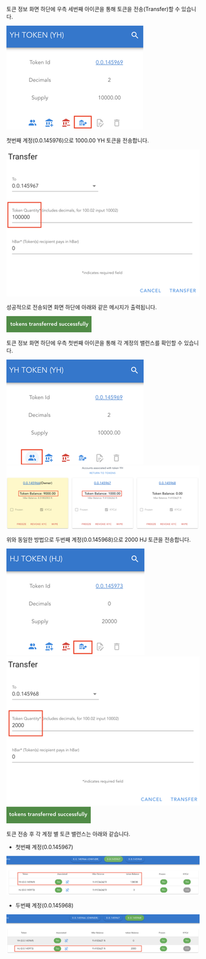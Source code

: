 토큰 정보 화면 하단에 우측 세번째 아이콘을 통해 토큰을 전송(Transfer)할 수 있습니다.

<img src="https://github.com/yunhochung/katacoda-scenarios/raw/master/hedera-hashgraph/hedera-token-service-demo/images/30.png" alt="30" style="zoom:50%;" />

첫번째 계정(0.0.145976)으로 1000.00 YH 토큰을 전송합니다.

<img src="https://github.com/yunhochung/katacoda-scenarios/raw/master/hedera-hashgraph/hedera-token-service-demo/images/31.png" alt="31" style="zoom:50%;" />

성공적으로 전송되면 화면 하단에 아래와 같은 메시지가 출력됩니다.

<img src="https://github.com/yunhochung/katacoda-scenarios/raw/master/hedera-hashgraph/hedera-token-service-demo/images/32.png" alt="32" style="zoom:50%;" />

토큰 정보 화면 하단에 우측 첫번째 아이콘을 통해 각 계정의 밸런스를 확인할 수 있습니다.

<img src="https://github.com/yunhochung/katacoda-scenarios/raw/master/hedera-hashgraph/hedera-token-service-demo/images/19.png" alt="19" style="zoom:50%;" />

<img src="https://github.com/yunhochung/katacoda-scenarios/raw/master/hedera-hashgraph/hedera-token-service-demo/images/33.png" alt="스크린샷 2020-12-11 오후 5.41.26" style="zoom:50%;" />



위와 동일한 방법으로 두번째 계정(0.0.145968)으로 2000 HJ 토큰을 전송합니다.

<img src="https://github.com/yunhochung/katacoda-scenarios/raw/master/hedera-hashgraph/hedera-token-service-demo/images/34.png" alt="34" style="zoom:50%;" />

<img src="https://github.com/yunhochung/katacoda-scenarios/raw/master/hedera-hashgraph/hedera-token-service-demo/images/35.png" alt="35" style="zoom:50%;" />

<img src="https://github.com/yunhochung/katacoda-scenarios/raw/master/hedera-hashgraph/hedera-token-service-demo/images/36.png" alt="36" style="zoom:50%;" />



토큰 전송 후 각 계정 별 토큰 밸런스는 아래와 같습니다.

* 첫번째 계정(0.0.145967)

<img src="https://github.com/yunhochung/katacoda-scenarios/raw/master/hedera-hashgraph/hedera-token-service-demo/images/37.png" alt="37" style="zoom:50%;" />

* 두번째 계정(0.0.145968)

<img src="https://github.com/yunhochung/katacoda-scenarios/raw/master/hedera-hashgraph/hedera-token-service-demo/images/38.png" alt="38" style="zoom:50%;" />